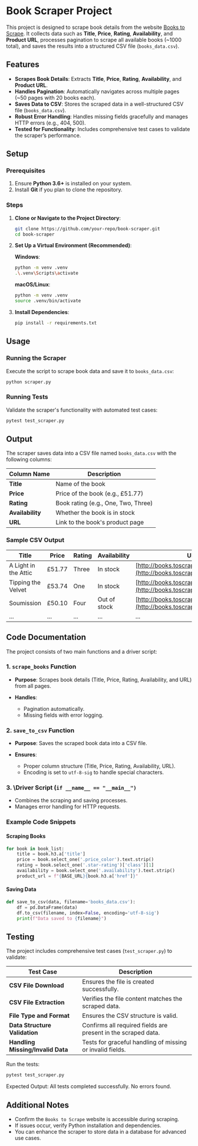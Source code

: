 # Book Scraper Project

This project is designed to scrape book details from the website [Books to Scrape](http://books.toscrape.com). It collects data such as **Title**, **Price**, **Rating**, **Availability**, and **Product URL**, processes pagination to scrape all available books (~1000 total), and saves the results into a structured CSV file (`books_data.csv`).

## Features

* **Scrapes Book Details**: Extracts **Title**, **Price**, **Rating**, **Availability**, and **Product URL**.
* **Handles Pagination**: Automatically navigates across multiple pages (~50 pages with 20 books each).
* **Saves Data to CSV**: Stores the scraped data in a well-structured CSV file (`books_data.csv`).
* **Robust Error Handling**: Handles missing fields gracefully and manages HTTP errors (e.g., 404, 500).
* **Tested for Functionality**: Includes comprehensive test cases to validate the scraper’s performance.

## Setup

### Prerequisites

1. Ensure **Python 3.6+** is installed on your system.
2. Install **Git** if you plan to clone the repository.

### Steps

1. **Clone or Navigate to the Project Directory**:

   ```bash
   git clone https://github.com/your-repo/book-scraper.git
   cd book-scraper
   ````

2. **Set Up a Virtual Environment (Recommended)**:

   **Windows**:

   ```bash
   python -m venv .venv
   .\.venv\Scripts\activate
   ```

   **macOS/Linux**:

   ```bash
   python -m venv .venv
   source .venv/bin/activate
   ```

3. **Install Dependencies**:

   ```bash
   pip install -r requirements.txt
   ```

## Usage

### Running the Scraper

Execute the script to scrape book data and save it to `books_data.csv`:

```bash
python scraper.py
```

### Running Tests

Validate the scraper's functionality with automated test cases:

```bash
pytest test_scraper.py
```

## Output

The scraper saves data into a CSV file named `books_data.csv` with the following columns:

| **Column Name**  | **Description**                     |
| ---------------- | ----------------------------------- |
| **Title**        | Name of the book                    |
| **Price**        | Price of the book (e.g., £51.77)    |
| **Rating**       | Book rating (e.g., One, Two, Three) |
| **Availability** | Whether the book is in stock        |
| **URL**          | Link to the book's product page     |

### Sample CSV Output

| Title                | Price  | Rating | Availability | URL                                                                             |
| -------------------- | ------ | ------ | ------------ | ------------------------------------------------------------------------------- |
| A Light in the Attic | £51.77 | Three  | In stock     | [http://books.toscrape.com/catalogue/](http://books.toscrape.com/catalogue/)... |
| Tipping the Velvet   | £53.74 | One    | In stock     | [http://books.toscrape.com/catalogue/](http://books.toscrape.com/catalogue/)... |
| Soumission           | £50.10 | Four   | Out of stock | [http://books.toscrape.com/catalogue/](http://books.toscrape.com/catalogue/)... |
| ...                  | ...    | ...    | ...          | ...                                                                             |

## Code Documentation

The project consists of two main functions and a driver script:

### 1. **`scrape_books` Function**

* **Purpose**: Scrapes book details (Title, Price, Rating, Availability, and URL) from all pages.
* **Handles**:

  * Pagination automatically.
  * Missing fields with error logging.

### 2. **`save_to_csv` Function**

* **Purpose**: Saves the scraped book data into a CSV file.
* **Ensures**:

  * Proper column structure (Title, Price, Rating, Availability, URL).
  * Encoding is set to `utf-8-sig` to handle special characters.

### 3. \Driver Script (`if __name__ == "__main__")`

* Combines the scraping and saving processes.
* Manages error handling for HTTP requests.

### Example Code Snippets

#### Scraping Books

```python
for book in book_list:
    title = book.h3.a['title']
    price = book.select_one('.price_color').text.strip()
    rating = book.select_one('.star-rating')['class'][1]
    availability = book.select_one('.availability').text.strip()
    product_url = f"{BASE_URL}{book.h3.a['href']}"
```

#### Saving Data

```python
def save_to_csv(data, filename='books_data.csv'):
    df = pd.DataFrame(data)
    df.to_csv(filename, index=False, encoding='utf-8-sig')
    print(f"Data saved to {filename}")
```

## Testing

The project includes comprehensive test cases (`test_scraper.py`) to validate:

| **Test Case**                     | **Description**                                               |
| --------------------------------- | ------------------------------------------------------------- |
| **CSV File Download**             | Ensures the file is created successfully.                     |
| **CSV File Extraction**           | Verifies the file content matches the scraped data.           |
| **File Type and Format**          | Ensures the CSV structure is valid.                           |
| **Data Structure Validation**     | Confirms all required fields are present in the scraped data. |
| **Handling Missing/Invalid Data** | Tests for graceful handling of missing or invalid fields.     |

Run the tests:

```bash
pytest test_scraper.py
```

Expected Output:
All tests completed successfully. No errors found.

## Additional Notes

* Confirm the `Books to Scrape` website is accessible during scraping.
* If issues occur, verify Python installation and dependencies.
* You can enhance the scraper to store data in a database for advanced use cases.


